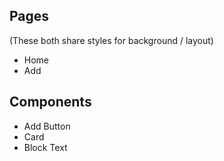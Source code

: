 ## Pages

(These both share styles for background / layout)
- Home
- Add

## Components
- Add Button
- Card
- Block Text
